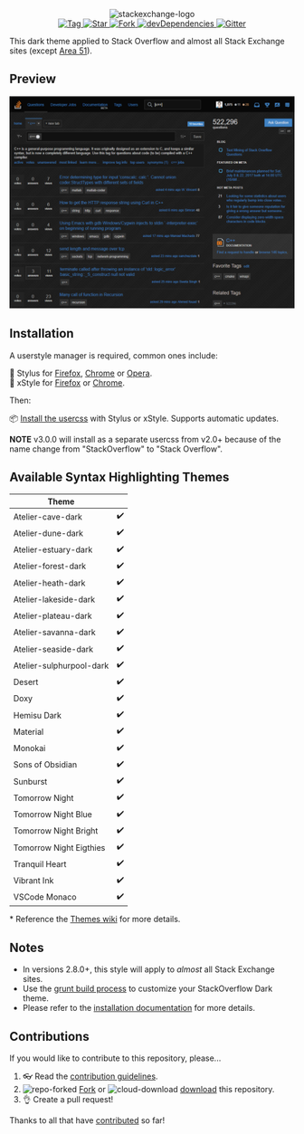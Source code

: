 <p align="center">
  <img alt="stackexchange-logo" src="https://rawgit.com/StylishThemes/logos/master/se.dark/sedark.svg" width="508">
  <br>
  <a href="https://github.com/StylishThemes/Stackoverflow-Dark/tags">
    <img src="https://img.shields.io/github/tag/StylishThemes/Stackoverflow-Dark.svg?label=tag" alt="Tag">
  </a>
  <a href="https://github.com/StylishThemes/Stackoverflow-Dark/stargazers">
    <img src="http://github-svg-buttons.herokuapp.com/star.svg?user=StylishThemes&repo=Stackoverflow-Dark&style=flat&background=007ec6" alt="Star">
  </a>
  <a href="http://github.com/StylishThemes/Stackoverflow-Dark/fork">
    <img src="http://github-svg-buttons.herokuapp.com/fork.svg?user=StylishThemes&repo=Stackoverflow-Dark&style=flat&background=007ec6" alt="Fork">
  </a>
  <a href="https://david-dm.org/StylishThemes/Stackoverflow-Dark?type=dev">
    <img src="https://img.shields.io/david/dev/StylishThemes/Stackoverflow-Dark.svg?label=%20devDependencies%20" alt="devDependencies">
  </a>
  <a href="https://gitter.im/StylishThemes/Lobby">
    <img src="https://img.shields.io/gitter/room/StylishThemes/Stackoverflow-Dark.js.svg?maxAge=2592000" alt="Gitter">
  </a>
</p>

This dark theme applied to Stack Overflow and almost all Stack Exchange sites (except [Area 51](http://area51.stackexchange.com/)).

## Preview

![Stack Overflow Dark preview](images/screenshots/after.png)

## Installation

A userstyle manager is required, common ones include:

🎨 Stylus for [Firefox](https://addons.mozilla.org/en-US/firefox/addon/styl-us/), [Chrome](https://chrome.google.com/webstore/detail/stylus/clngdbkpkpeebahjckkjfobafhncgmne) or [Opera](https://addons.opera.com/en-gb/extensions/details/stylus/).<br>
🎨 xStyle for [Firefox](https://addons.mozilla.org/firefox/addon/xstyle/) or [Chrome](https://chrome.google.com/webstore/detail/xstyle/hncgkmhphmncjohllpoleelnibpmccpj).

Then:

📦 [Install the usercss](https://github.com/StylishThemes/StackOverflow-Dark/raw/master/stackoverflow-dark.user.css) with Stylus or xStyle. Supports automatic updates.

**NOTE** v3.0.0 will install as a separate usercss from v2.0+ because of the name change from "StackOverflow" to "Stack Overflow".

## Available Syntax Highlighting Themes

| Theme                    |     |
|--------------------------|:---:|
| Atelier-cave-dark        | ✔️ |
| Atelier-dune-dark        | ✔️ |
| Atelier-estuary-dark     | ✔️ |
| Atelier-forest-dark      | ✔️ |
| Atelier-heath-dark       | ✔️ |
| Atelier-lakeside-dark    | ✔️ |
| Atelier-plateau-dark     | ✔️ |
| Atelier-savanna-dark     | ✔️ |
| Atelier-seaside-dark     | ✔️ |
| Atelier-sulphurpool-dark | ✔️ |
| Desert                   | ✔️ |
| Doxy                     | ✔️ |
| Hemisu Dark              | ✔️ |
| Material                 | ✔️ |
| Monokai                  | ✔️ |
| Sons of Obsidian         | ✔️ |
| Sunburst                 | ✔️ |
| Tomorrow Night           | ✔️ |
| Tomorrow Night Blue      | ✔️ |
| Tomorrow Night Bright    | ✔️ |
| Tomorrow Night Eigthies  | ✔️ |
| Tranquil Heart           | ✔️ |
| Vibrant Ink              | ✔️ |
| VSCode Monaco            | ✔️ |

\* Reference the [Themes wiki](https://github.com/StylishThemes/StackOverflow-Dark/wiki/Themes) for more details.

## Notes

- In versions 2.8.0+, this style will apply to *almost* all Stack Exchange sites.
- Use the [grunt build process](https://github.com/StylishThemes/StackOverflow-Dark/wiki/Build) to customize your StackOverflow Dark theme.
- Please refer to the [installation documentation](https://github.com/StylishThemes/StackOverflow-Dark/wiki/Install) for more details.

## Contributions

If you would like to contribute to this repository, please...

1. 👓 Read the [contribution guidelines](./.github/CONTRIBUTING.md).
1. ![repo-forked](https://user-images.githubusercontent.com/136959/42383736-c4cb0db8-80fd-11e8-91ca-12bae108bccc.png) [Fork](https://github.com/StylishThemes/StackOverflow-Dark/fork) or ![cloud-download](https://user-images.githubusercontent.com/136959/42401932-9ee9cae0-813d-11e8-8691-16e29a85d3b9.png) [download](https://github.com/StylishThemes/StackOverflow-Dark/archive/master.zip) this repository.
1. 👌 Create a pull request!

Thanks to all that have [contributed](./AUTHORS) so far!
